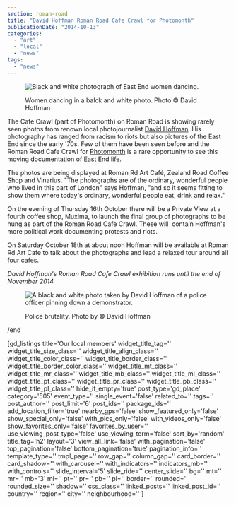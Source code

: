 ```yaml
---
section: roman-road
title: "David Hoffman Roman Road Cafe Crawl for Photomonth"
publicationDate: "2014-10-13"
categories: 
  - "art"
  - "local"
  - "news"
tags: 
  - "news"
---
```


<figure>

![Black and white photograph of East End women dancing.](/images/women-dancing-David-Hoffman-bow.jpg)

<figcaption>

Women dancing in a balck and white photo. Photo © David Hoffman

</figcaption>

</figure>

The Cafe Crawl (part of Photomonth) on Roman Road is showing rarely seen photos from renown local photojournalist [David Hoffman](https://www.hoffmanphotos.com/ "David Hoffman website"). His photography has ranged from racism to riots but also pictures of the East End since the early '70s. Few of them have been seen before and the Roman Road Cafe Crawl for [Photomonth](https://2014.photomonth.org/ "Photomonth website") is a rare opportunity to see this moving documentation of East End life.

The photos are being displayed at Roman Rd Art Café, Zealand Road Coffee Shop and Vinarius. "The photographs are of the ordinary, wonderful people who lived in this part of London" says Hoffman, "and so it seems fitting to show them where today's ordinary, wonderful people eat, drink and relax."

On the evening of Thursday 16th October there will be a Private View at a fourth coffee shop, Muxima, to launch the final group of photographs to be hung as part of the Roman Road Cafe Crawl. These will  contain Hoffman's more political work documenting protests and riots.

On Saturday October 18th at about noon Hoffman will be available at Roman Rd Art Cafe to talk about the photographs and lead a relaxed tour around all four cafes.

_David Hoffman's Roman Road Cafe Crawl exhibition runs until the end of November 2014._

<figure>

![A black and white photo taken by David Hoffman of a police officer pinning down a demonstrator.](/images/riot-scene-David-Hoffman-bow.jpg)

<figcaption>

Police brutality. Photo by © David Hoffman

</figcaption>

</figure>

/end

\[gd\_listings title='Our local members' widget\_title\_tag='' widget\_title\_size\_class='' widget\_title\_align\_class='' widget\_title\_color\_class='' widget\_title\_border\_class='' widget\_title\_border\_color\_class='' widget\_title\_mt\_class='' widget\_title\_mr\_class='' widget\_title\_mb\_class='' widget\_title\_ml\_class='' widget\_title\_pt\_class='' widget\_title\_pr\_class='' widget\_title\_pb\_class='' widget\_title\_pl\_class='' hide\_if\_empty='true' post\_type='gd\_place' category='505' event\_type='' single\_event='false' related\_to='' tags='' post\_author='' post\_limit='6' post\_ids='' package\_ids='' add\_location\_filter='true' nearby\_gps='false' show\_featured\_only='false' show\_special\_only='false' with\_pics\_only='false' with\_videos\_only='false' show\_favorites\_only='false' favorites\_by\_user='' use\_viewing\_post\_type='false' use\_viewing\_term='false' sort\_by='random' title\_tag='h2' layout='3' view\_all\_link='false' with\_pagination='false' top\_pagination='false' bottom\_pagination='true' pagination\_info='' template\_type='' tmpl\_page='' row\_gap='' column\_gap='' card\_border='' card\_shadow='' with\_carousel='' with\_indicators='' indicators\_mb='' with\_controls='' slide\_interval='5' slide\_ride='' center\_slide='' bg='' mt='' mr='' mb='3' ml='' pt='' pr='' pb='' pl='' border='' rounded='' rounded\_size='' shadow='' css\_class='' linked\_posts='' linked\_post\_id='' country='' region='' city='' neighbourhood='' \]
